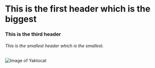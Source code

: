 # This is the first header which is the biggest
### This is the third header
###### This is the smallest header which is the smallest.

![Image of Yaktocat](https://octodex.github.com/images/yaktocat.png)
